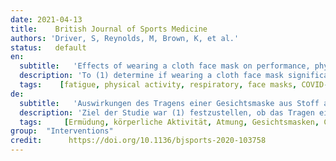 ```yaml
---
date: 2021-04-13
title:    British Journal of Sports Medicine  
authors: 'Driver, S, Reynolds, M, Brown, K, et al.'
status:   default
en:
  subtitle:   'Effects of wearing a cloth face mask on performance, physiological and perceptual responses during a graded treadmill running exercise test'
  description: 'To (1) determine if wearing a cloth face mask significantly affected exercise performance and associated physiological responses, and (2) describe perceptual measures of effort and participants’ experiences while wearing a face mask during a maximal treadmill test. Randomised controlled trial of healthy adults aged 18–29 years. Participants completed two (with and without a cloth face mask) maximal cardiopulmonary exercise tests (CPETs) on a treadmill following the Bruce protocol. Blood pressure, heart rate, oxygen saturation, exertion and shortness of breath were measured. Descriptive data and physical activity history were collected pretrial; perceptions of wearing face masks and experiential data were gathered immediately following the masked trial. The final sample included 31 adults (age=23.2±3.1 years; 14 women/17 men). Data indicated that wearing a cloth face mask led to a significant reduction in exercise time (−01:39±01:19 min/sec), maximal oxygen consumption (VO2max) (−818±552 mL/min), minute ventilation (−45.2±20.3 L/min), maximal heart rate (−8.4±17.0 beats per minute) and increased dyspnoea (1.7±2.9). Our data also suggest that differences in SpO2 and rating of perceived exertion existed between the different stages of the CPET as participant’s exercise intensity increased. No significant differences were found between conditions after the 7-minute recovery period. Cloth face masks led to a 14% reduction in exercise time and 29% decrease in VO2max, attributed to perceived discomfort associated with mask-wearing. Compared with no mask, participants reported feeling increasingly short of breath and claustrophobic at higher exercise intensities while wearing a cloth face mask. Coaches, trainers and athletes should consider modifying the frequency, intensity, time and type of exercise when wearing a cloth face mask.'
  tags:    [fatigue, physical activity, respiratory, face masks, COVID-19]
de: 
  subtitle:   'Auswirkungen des Tragens einer Gesichtsmaske aus Stoff auf die Leistung sowie die physiologischen und wahrnehmungsbezogenen Reaktionen während eines abgestuften Belastungstests auf dem Laufband'
  description: 'Ziel der Studie war (1) festzustellen, ob das Tragen einer Gesichtsmaske aus Stoff einen signifikanten Einfluss auf die körperliche Leistungsfähigkeit und die damit verbundenen physiologischen Reaktionen hat, und (2) die wahrgenommene Anstrengung und die Erfahrungen der Teilnehmer beim Tragen einer Gesichtsmaske während eines maximalen Laufbandtests zu beschreiben. Randomisierte kontrollierte Studie mit gesunden Erwachsenen im Alter von 18-29 Jahren. Die Teilnehmer absolvierten zwei maximale kardiopulmonale Belastungstests (CPETs) auf einem Laufband nach dem Bruce-Protokoll (mit und ohne Gesichtsmaske). Gemessen wurden Blutdruck, Herzfrequenz, Sauerstoffsättigung, Anstrengung und Kurzatmigkeit. Deskriptive Daten und die Geschichte der körperlichen Aktivität wurden vor der Studie erhoben; die Wahrnehmung des Tragens von Gesichtsmasken und Erfahrungsdaten wurden unmittelbar nach der maskierten Studie gesammelt. Die endgültige Stichprobe umfasste 31 Erwachsene (Alter=23,2±3,1 Jahre; 14 Frauen/17 Männer). Die Daten zeigten, dass das Tragen einer Stoffmaske zu einer signifikanten Verringerung der Trainingszeit (-01:39±01:19 min/sec), des maximalen Sauerstoffverbrauchs (VO2max) (-818±552 mL/min), der Minutenventilation (-45,2±20,3 L/min), der maximalen Herzfrequenz (-8,4±17,0 Schläge pro Minute) und einer erhöhten Dyspnoe (1,7±2,9) führte. Unsere Daten deuten auch darauf hin, dass es zwischen den verschiedenen Phasen des CPET Unterschiede beim SpO2 und der Bewertung der wahrgenommenen Anstrengung gab, wenn die Trainingsintensität der Teilnehmer zunahm. Nach der 7-minütigen Erholungsphase wurden keine signifikanten Unterschiede zwischen den Bedingungen festgestellt. Stoffmasken führten zu einer Verkürzung der Trainingszeit um 14 % und einer Verringerung der VO2max um 29 %, was auf das mit dem Tragen der Maske verbundene Unbehagen zurückgeführt wurde. Im Vergleich zu Teilnehmern ohne Maske berichteten die Teilnehmer, dass sie sich bei höheren Trainingsintensitäten zunehmend kurzatmig und klaustrophobisch fühlten, während sie eine Stoffmaske trugen. Trainer, Ausbilder und Sportler sollten in Erwägung ziehen, Häufigkeit, Intensität, Zeit und Art des Trainings zu ändern, wenn sie eine Stoffmaske tragen.'
  tags:     [Ermüdung, körperliche Aktivität, Atmung, Gesichtsmasken, COVID-19]
group:  "Interventions"
credit:      https://doi.org/10.1136/bjsports-2020-103758
---
```

